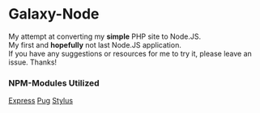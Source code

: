 # Galaxy-Node
My attempt at converting my __simple__ PHP site to Node.JS.  
My first and __hopefully__ not last Node.JS application.  
If you have any suggestions or resources for me to try it, please leave an issue. Thanks!  

### NPM-Modules Utilized
[Express](https://github.com/expressjs/express)
[Pug](https://github.com/pugjs/pug)
[Stylus](https://github.com/stylus/stylus)
